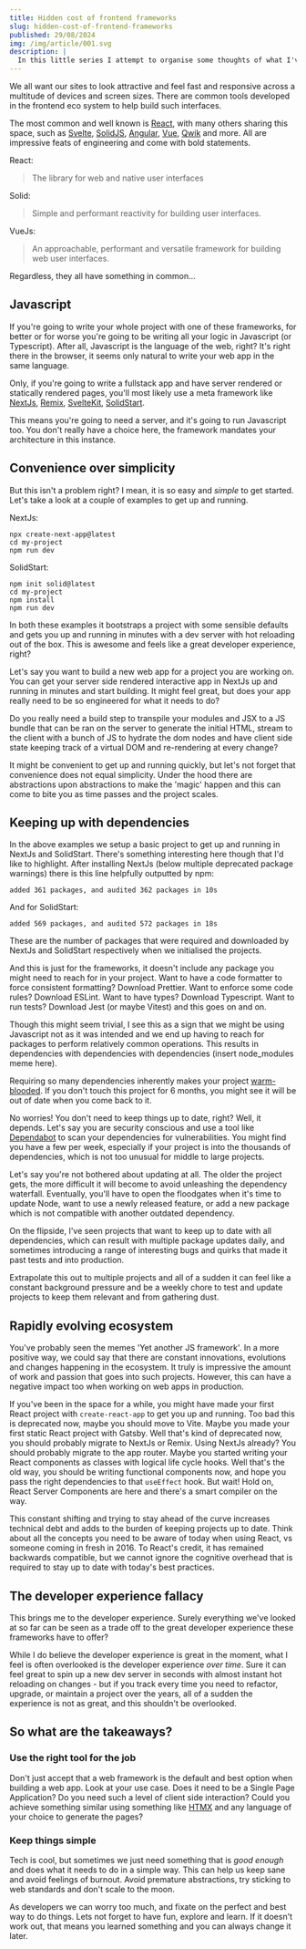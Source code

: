 ```yaml
---
title: Hidden cost of frontend frameworks
slug: hidden-cost-of-frontend-frameworks
published: 29/08/2024
img: /img/article/001.svg
description: |
  In this little series I attempt to organise some thoughts of what I've seen, experienced and learned over the past few years of working as a frontend developer in a large company, with dozens of web applications, scaling from tens to thousands of daily active users.
---
```


We all want our sites to look attractive and feel fast and responsive across a multitude of devices and screen sizes. There are common tools developed in the frontend eco system to help build such interfaces.

The most common and well known is [React](https://react.dev/), with many others sharing this space, such as [Svelte](https://svelte.dev/), [SolidJS](https://www.solidjs.com/), [Angular](https://angular.dev/), [Vue](https://vuejs.org/), [Qwik](https://qwik.dev/) and more. All are impressive feats of engineering and come with bold statements.

React:

> The library for web and native user interfaces

Solid:

> Simple and performant reactivity for building user interfaces.

VueJs:

> An approachable, performant and versatile framework for building web user interfaces.

Regardless, they all have something in common…

## Javascript

If you're going to write your whole project with one of these frameworks, for better or for worse you're going to be writing all your logic in Javascript (or Typescript). After all, Javascript is the language of the web, right? It's right there in the browser, it seems only natural to write your web app in the same language.

Only, if you're going to write a fullstack app and have server rendered or statically rendered pages, you'll most likely use a meta framework like [NextJs](https://nextjs.org/), [Remix](https://remix.run/), [SvelteKit](https://kit.svelte.dev/), [SolidStart](https://start.solidjs.com/).

This means you're going to need a server, and it's going to run Javascript too. You don't really have a choice here, the framework mandates your architecture in this instance.

## Convenience over simplicity

But this isn't a problem right? I mean, it is so easy and _simple_ to get started. Let's take a look at a couple of examples to get up and running.

NextJs:

```
npx create-next-app@latest
cd my-project
npm run dev
```

SolidStart:

```
npm init solid@latest
cd my-project
npm install
npm run dev
```

In both these examples it bootstraps a project with some sensible defaults and gets you up and running in minutes with a dev server with hot reloading out of the box. This is awesome and feels like a great developer experience, right?

Let's say you want to build a new web app for a project you are working on. You can get your server side rendered interactive app in NextJs up and running in minutes and start building. It might feel great, but does your app really need to be so engineered for what it needs to do?

Do you really need a build step to transpile your modules and JSX to a JS bundle that can be ran on the server to generate the initial HTML, stream to the client with a bunch of JS to hydrate the dom nodes and have client side state keeping track of a virtual DOM and re-rendering at every change?

It might be convenient to get up and running quickly, but let's not forget that convenience does not equal simplicity. Under the hood there are abstractions upon abstractions to make the 'magic' happen and this can come to bite you as time passes and the project scales.

## Keeping up with dependencies

In the above examples we setup a basic project to get up and running in NextJs and SolidStart. There's something interesting here though that I'd like to highlight. After installing NextJs (below multiple deprecated package warnings) there is this line helpfully outputted by npm:

```
added 361 packages, and audited 362 packages in 10s
```

And for SolidStart:

```
added 569 packages, and audited 572 packages in 18s
```

These are the number of packages that were required and downloaded by NextJs and SolidStart respectively when we initialised the projects.

And this is just for the frameworks, it doesn't include any package you might need to reach for in your project. Want to have a code formatter to force consistent formatting? Download Prettier. Want to enforce some code rules? Download ESLint. Want to have types? Download Typescript. Want to run tests? Download Jest (or maybe Vitest) and this goes on and on.

Though this might seem trivial, I see this as a sign that we might be using Javascript not as it was intended and we end up having to reach for packages to perform relatively common operations. This results in dependencies with dependencies with dependencies (insert node_modules meme here).

Requiring so many dependencies inherently makes your project [warm-blooded](https://blog.jim-nielsen.com/2024/cold-blooded-software/). If you don't touch this project for 6 months, you might see it will be out of date when you come back to it.

No worries! You don't need to keep things up to date, right? Well, it depends. Let's say you are security conscious and use a tool like [Dependabot](https://docs.github.com/en/code-security/getting-started/dependabot-quickstart-guide) to scan your dependencies for vulnerabilities. You might find you have a few per week, especially if your project is into the thousands of dependencies, which is not too unusual for middle to large projects.

Let's say you're not bothered about updating at all. The older the project gets, the more difficult it will become to avoid unleashing the dependency waterfall. Eventually, you'll have to open the floodgates when it's time to update Node, want to use a newly released feature, or add a new package which is not compatible with another outdated dependency.

On the flipside, I've seen projects that want to keep up to date with all dependencies, which can result with multiple package updates daily, and sometimes introducing a range of interesting bugs and quirks that made it past tests and into production.

Extrapolate this out to multiple projects and all of a sudden it can feel like a constant background pressure and be a weekly chore to test and update projects to keep them relevant and from gathering dust.

## Rapidly evolving ecosystem

You've probably seen the memes 'Yet another JS framework'. In a more positive way, we could say that there are constant innovations, evolutions and changes happening in the ecosystem. It truly is impressive the amount of work and passion that goes into such projects. However, this can have a negative impact too when working on web apps in production.

If you've been in the space for a while, you might have made your first React project with `create-react-app` to get you up and running. Too bad this is deprecated now, maybe you should move to Vite. Maybe you made your first static React project with Gatsby. Well that's kind of deprecated now, you should probably migrate to NextJs or Remix. Using NextJs already? You should probably migrate to the app router. Maybe you started writing your React components as classes with logical life cycle hooks. Well that's the old way, you should be writing functional components now, and hope you pass the right dependencies to that `useEffect` hook. But wait! Hold on, React Server Components are here and there's a smart compiler on the way.

This constant shifting and trying to stay ahead of the curve increases technical debt and adds to the burden of keeping projects up to date. Think about all the concepts you need to be aware of today when using React, vs someone coming in fresh in 2016. To React's credit, it has remained backwards compatible, but we cannot ignore the cognitive overhead that is required to stay up to date with today's best practices.

## The developer experience fallacy

This brings me to the developer experience. Surely everything we've looked at so far can be seen as a trade off to the great developer experience these frameworks have to offer?

While I do believe the developer experience is great in the moment, what I feel is often overlooked is the developer experience _over time_. Sure it can feel great to spin up a new dev server in seconds with almost instant hot reloading on changes - but if you track every time you need to refactor, upgrade, or maintain a project over the years, all of a sudden the experience is not as great, and this shouldn't be overlooked.

## So what are the takeaways?

### Use the right tool for the job

Don't just accept that a web framework is the default and best option when building a web app. Look at your use case. Does it need to be a Single Page Application? Do you need such a level of client side interaction? Could you achieve something similar using something like [HTMX](https://htmx.org/) and any language of your choice to generate the pages?

### Keep things simple

Tech is cool, but sometimes we just need something that is _good enough_ and does what it needs to do in a simple way. This can help us keep sane and avoid feelings of burnout. Avoid premature abstractions, try sticking to web standards and don't scale to the moon.

As developers we can worry too much, and fixate on the perfect and best way to do things. Lets not forget to have fun, explore and learn. If it doesn't work out, that means you learned something and you can always change it later.
